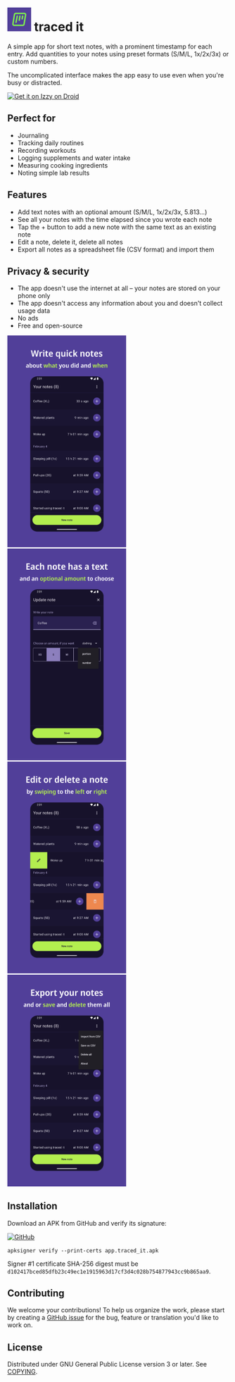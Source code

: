 # ![](./docs/icon-54.png) traced it

A simple app for short text notes, with a prominent timestamp for each entry.
Add quantities to your notes using preset formats (S/M/L, 1x/2x/3x) or custom
numbers.

The uncomplicated interface makes the app easy to use even when you're busy or
distracted.

[<img src="https://gitlab.com/IzzyOnDroid/repo/-/raw/master/assets/IzzyOnDroid.png"
alt="Get it on Izzy on Droid"
height="80">](https://apt.izzysoft.de/packages/app.traced_it)

## Perfect for

- Journaling
- Tracking daily routines
- Recording workouts
- Logging supplements and water intake
- Measuring cooking ingredients
- Noting simple lab results

## Features

- Add text notes with an optional amount (S/M/L, 1x/2x/3x, 5.813…)
- See all your notes with the time elapsed since you wrote each note
- Tap the + button to add a new note with the same text as an existing note
- Edit a note, delete it, delete all notes
- Export all notes as a spreadsheet file (CSV format) and import them

## Privacy & security

- The app doesn't use the internet at all – your notes are stored on your phone
  only
- The app doesn't access any information about you and doesn't collect usage
  data
- No ads
- Free and open-source

[<img src="./fastlane/metadata/android/en-US/images/phoneScreenshots/1.png"
alt="Screenshot of a list of notes"
width="270">](./fastlane/metadata/android/en-US/images/phoneScreenshots/1.png)
[<img src="./fastlane/metadata/android/en-US/images/phoneScreenshots/2.png"
alt="Screenshot of the interface to add new note"
width="270">](./fastlane/metadata/android/en-US/images/phoneScreenshots/2.png)
[<img src="./fastlane/metadata/android/en-US/images/phoneScreenshots/3.png"
alt="Screenshot of the interface to edit or delete a note"
width="270">](./fastlane/metadata/android/en-US/images/phoneScreenshots/3.png)
[<img src="./fastlane/metadata/android/en-US/images/phoneScreenshots/4.png"
alt="Screenshot of the interface to export notes"
width="270">](./fastlane/metadata/android/en-US/images/phoneScreenshots/4.png)

## Installation

Download an APK from GitHub and verify its signature:

[![GitHub](https://img.shields.io/github/v/release/traced-it/traced-it-android?logo=github&label=GitHub)](https://github.com/traced-it/traced-it-android/releases/latest/download/app.traced_it.apk)

```shell
apksigner verify --print-certs app.traced_it.apk
```

Signer #1 certificate SHA-256 digest must be
`d102417bced85dfb23c49ec1e1915963d17cf3d4c028b754877943cc9b865aa9`.

## Contributing

We welcome your contributions! To help us organize the work, please start by
creating a [GitHub issue](https://www.github.com/traced-it/traced-it-android)
for the bug, feature or translation you'd like to work on.

## License

Distributed under GNU General Public License version 3 or later. See
[COPYING](./COPYING).
